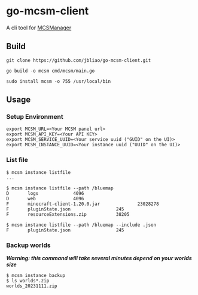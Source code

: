 # go-mcsm-client
A cli tool for [MCSManager](https://github.com/MCSManager/MCSManager)

## Build
```
git clone https://github.com/jbliao/go-mcsm-client.git

go build -o mcsm cmd/mcsm/main.go

sudo install mcsm -o 755 /usr/local/bin
```

## Usage
### Setup Environment
```
export MCSM_URL=<Your MCSM panel url>
export MCSM_API_KEY=<Your API KEY>
export MCSM_SERVICE_UUID=<Your service uuid ("GUID" on the UI)>
export MCSM_INSTANCE_UUID=<Your instance uuid ("UUID" on the UI)>
```

### List file
```
$ mcsm instance listfile
...

$ mcsm instance listfile --path /bluemap
D       logs             4096
D       web              4096
F       minecraft-client-1.20.0.jar              23028278
F       pluginState.json                 245
F       resourceExtensions.zip           38205

$ mcsm instance listfile --path /bluemap --include .json
F       pluginState.json                 245
```

### Backup worlds
***Warning: this command will take several minutes depend on your worlds size***
```
$ mcsm instance backup
$ ls worlds*.zip
worlds_20231111.zip
```

